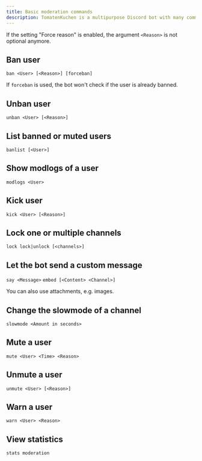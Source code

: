 ```yaml
---
title: Basic moderation commands
description: TomatenKuchen is a multipurpose Discord bot with many common and innovative features for your server. Lists moderation commands
---
```


If the setting "Force reason" is enabled, the argument `<Reason>` is not optional anymore.

## Ban user

`ban <User> [<Reason>] [forceban]`

If `forceban` is used, the bot won't check if the user is already banned.

## Unban user

`unban <User> [<Reason>]`

## List banned or muted users

`banlist [<User>]`

## Show modlogs of a user

`modlogs <User>`

## Kick user

`kick <User> [<Reason>]`

## Lock one or multiple channels

`lock lock|unlock [<channels>]`

## Let the bot send a custom message

`say <Message>`
`embed [<Content> <Channel>]`

You can also use attachments, e.g. images.

## Change the slowmode of a channel

`slowmode <Amount in seconds>`

## Mute a user

`mute <User> <Time> <Reason>`

## Unmute a user

`unmute <User> [<Reason>]`

## Warn a user

`warn <User> <Reason>`

## View statistics

`stats moderation`
